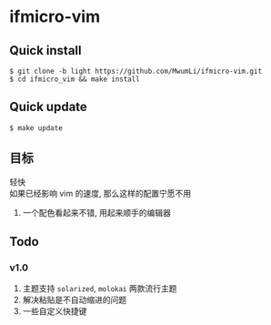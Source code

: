 # ifmicro-vim

## Quick install

    $ git clone -b light https://github.com/MwumLi/ifmicro-vim.git
    $ cd ifmicro_vim && make install 

## Quick update  

    $ make update
    
## 目标

轻快  
如果已经影响 vim 的速度, 那么这样的配置宁愿不用  

1. 一个配色看起来不错, 用起来顺手的编辑器  

## Todo

### v1.0

1. 主题支持 `solarized`, `molokai` 两款流行主题  
2. 解决粘贴是不自动缩进的问题
3. 一些自定义快捷键  

